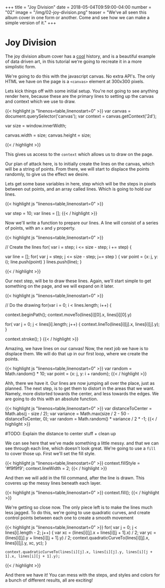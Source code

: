 +++
title = "Joy Division"
date = 2018-05-04T09:59:00-04:00
number = "02"
image = "/img/02-joy-division.png"
teaser = "We've all seen this album cover in one form or another. Come and see how we can make a simple version of it."
+++


# Joy Division

The joy division album cover has a [cool](https://blogs.scientificamerican.com/sa-visual/pop-culture-pulsar-origin-story-of-joy-division-s-unknown-pleasures-album-cover-video/) history, and is a beautiful example of data driven art, in this tutorial we're going to recreate it in a more simplistic form.

We're going to do this with the javascript canvas. No extra API's. The only HTML we have on the page is a `<canvas>` element at 300x300 pixels.

Lets kick things off with some initial setup. You're not going to see anything render here, because these are the primary lines to setting up the canvas and context which we use to draw.

<div id="tmd-1" class="tmd-trigger" data-from="0" data-action="replace" data-to="all">
{{< highlight js "linenos=table,linenostart=0" >}}
var canvas = document.querySelector('canvas');
var context = canvas.getContext('2d');

var size = window.innerWidth;

canvas.width = size;
canvas.height = size;
 
{{< / highlight >}}
</div>

This gives us access to the `context` which allows us to draw on the page. 

Our plan of attack here, is to initially create the lines on the canvas, which will be a string of points. From there, we will start to displace the points randomly, to give us the effect we desire.

Lets get some base variables in here, step which will be the steps in pixels between out points, and an array called lines. Which is going to hold our lines.

<div id="tmd-2" class="tmd-trigger" data-from="9" data-action="replace" data-to="all">
{{< highlight js "linenos=table,linenostart=0" >}}

var step = 10;
var lines = [];
{{< / highlight >}}
</div>

Now we'll write a function to prepare our lines. A line will consist of a series of points, with an `x` and `y` property.

<div id="tmd-3" class="tmd-trigger" data-from="15" data-action="replace" data-to="all">
{{< highlight js "linenos=table,linenostart=0" >}}

// Create the lines
for( var i = step; i <= size - step; i += step) {
    
  var line = [];
  for( var j = step; j <= size - step; j+= step ) {
    var point = {x: j, y: i};
    line.push(point)
  } 
  lines.push(line);
}

{{< / highlight >}}
</div>

Our next step, will be to draw these lines. Again, we'll start simple to get something on the page, and we will expand on it later.

<div id="tmd-4" class="tmd-trigger" data-from="24" data-action="replace" data-to="all">
{{< highlight js "linenos=table,linenostart=0" >}}

// Do the drawing
for(var i = 0; i < lines.length; i++) {

  context.beginPath();
  context.moveTo(lines[i][0].x, lines[i][0].y)
  
  for( var j = 0; j < lines[i].length; j++) {
    context.lineTo(lines[i][j].x, lines[i][j].y);
  }

  context.stroke();
}
{{< / highlight >}}
</div>

Amazing, we have lines on our canvas! Now, the next job we have is to displace them. We will do that up in our first loop, where we create the points. 

<div id="tmd-5" class="tmd-trigger" data-from="16" data-action="replace" data-to="17">
{{< highlight js "linenos=table,linenostart=0" >}}
    var random = Math.random() * 10;
    var point = {x: j, y: i + random};
{{< / highlight >}}
</div>

Ahh, there we have it. Our lines are now jumping all over the place, just as planned. The next step, is to get them to distort in the areas that we want. Namely, more distorted towards the center, and less towards the edges. We are going to do this with an absolute function.

<div id="tmd-5" class="tmd-trigger" data-from="16" data-action="replace" data-to="17">
{{< highlight js "linenos=table,linenostart=0" >}}
    var distanceToCenter = Math.abs(j - size / 2);
    var variance = Math.max(size / 2 - 50 - distanceToCenter, 0);
    var random = Math.random() * variance / 2 * -1;
{{< / highlight >}}
</div>

#TODO: Explain the distance to center stuff + clean up

We can see here that we've made something a little messy. and that we can see through each line, which doesn't look great. We're going to use a `fill` to cover those up. First we'll set the fill style.

<div id="tmd-6" class="tmd-trigger" data-from="8" data-action="inject" data-to="8">
{{< highlight js "linenos=table,linenostart=0" >}}
context.fillStyle = '#f9f9f9';
context.lineWidth = 2;
{{< / highlight >}}
</div>

And then we will add in the fill command, after the line is drawn. This coveres up the messy lines beneath each layer.

<div id="tmd-7" class="tmd-trigger" data-from="36" data-action="inject" data-to="36">
{{< highlight js "linenos=table,linenostart=0" >}}
    context.fill();
{{< / highlight >}}
</div>

We're getting so close now. The only piece left is to make the lines much less jagged. To do this, we're going to use quadratic curves, and create control points between each one to create a smooth movement

<div id="tmd-8" class="tmd-trigger" data-from="32" data-action="replace" data-to="35">
{{< highlight js "linenos=table,linenostart=0" >}}
    for( var j = 0; j < lines[i].length - 2; j++) {
      var xc = (lines[i][j].x + lines[i][j + 1].x) / 2;
      var yc = (lines[i][j].y + lines[i][j + 1].y) / 2;
      context.quadraticCurveTo(lines[i][j].x, lines[i][j].y, xc, yc);
    }
    
    context.quadraticCurveTo(lines[i][j].x, lines[i][j].y, lines[i][j + 1].x, lines[i][j + 1].y);
{{< / highlight >}}
</div>

And there we have it! You can mess with the steps, and styles and colors for a bunch of different results, all are exciting!